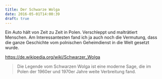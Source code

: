 ```yaml
---
title: Der Schwarze Wolga
date: 2016-05-01T14:00:39
draft: true
---
```


Ein Auto hält von Zeit zu Zeit in Polen. Verschleppt und malträtiert
Menschen. Am Interessantesten fand ich ja auch noch die Vermutung, dass die
ganze Geschichte vom polnischen Geheimdienst in die Welt gesetzt wurde.

https://de.wikipedia.org/wiki/Schwarzer_Wolga

> Die Legende vom Schwarzen Wolga ist eine moderne Sage, die im Polen der
> 1960er und 1970er Jahre weite Verbreitung fand.
